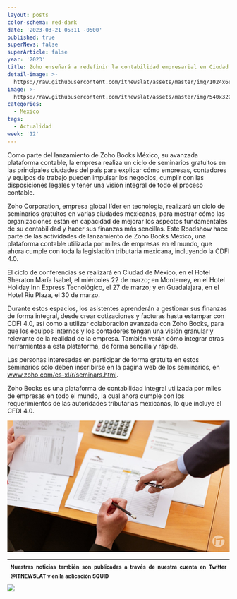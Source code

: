 ```yaml
---
layout: posts
color-schema: red-dark
date: '2023-03-21 05:11 -0500'
published: true
superNews: false
superArticle: false
year: '2023'
title: Zoho enseñará a redefinir la contabilidad empresarial en Ciudad de México
detail-image: >-
  https://raw.githubusercontent.com/itnewslat/assets/master/img/1024x680/contabilidad-g.jpg
image: >-
  https://raw.githubusercontent.com/itnewslat/assets/master/img/540x320/contabilidad-p.jpg
categories:
  - Mexico
tags:
  - Actualidad
week: '12'
---
```

Como parte del lanzamiento de Zoho Books México, su avanzada plataforma contable, la empresa realiza un ciclo de seminarios gratuitos en las principales ciudades del país para explicar cómo empresas, contadores y equipos de trabajo pueden impulsar los negocios, cumplir con las disposiciones legales y tener una visión integral de todo el proceso contable.

Zoho Corporation, empresa global líder en tecnología, realizará un ciclo de seminarios gratuitos en varias ciudades mexicanas, para mostrar cómo las organizaciones están en capacidad de mejorar los aspectos fundamentales de su contabilidad y hacer sus finanzas más sencillas. Este Roadshow hace parte de las actividades de lanzamiento de Zoho Books México, una plataforma contable utilizada por miles de empresas en el mundo, que ahora cumple con toda la legislación tributaria mexicana, incluyendo la CDFI 4.0. 

El ciclo de conferencias se realizará en Ciudad de México, en el Hotel Sheraton María Isabel, el miércoles 22 de marzo; en Monterrey, en el Hotel Holiday Inn Express Tecnológico, el 27 de marzo; y en Guadalajara, en el Hotel Riu Plaza, el 30 de marzo.

Durante estos espacios, los asistentes aprenderán a gestionar sus finanzas de forma integral, desde crear cotizaciones y facturas hasta estampar con CDFI 4.0, así como a utilizar colaboración avanzada con Zoho Books, para que los equipos internos y los contadores tengan una visión granular y relevante de la realidad de la empresa. También verán cómo integrar otras herramientas a esta plataforma, de forma sencilla y rápida.

Las personas interesadas en participar de forma gratuita en estos seminarios solo deben inscribirse en la página web de los seminarios, en www.zoho.com/es-xl/r/seminars.html.

Zoho Books es una plataforma de contabilidad integral utilizada por miles de empresas en todo el mundo, la cual ahora cumple con los requerimientos de las autoridades tributarias mexicanas, lo que incluye el CFDI 4.0.

![](https://raw.githubusercontent.com/itnewslat/assets/master/img/540x320/contabilidad-p.jpg)

<table style="height: 42px;" width="569">
<tbody>
<tr>
<td style="text-align: justify;"><sub><strong>Nuestras noticias también son publicadas a través de nuestra cuenta en Twitter <a href="https://twitter.com/itnewslat?lang=es">@ITNEWSLAT</a> y en la aplicación <a href="https://squidapp.co/en/">SQUID</a></strong></sub></td>
</tr>
</tbody>
</table>
<img src="https://tracker.metricool.com/c3po.jpg?hash=56f88a41e39ab42c063cc51676587a04"/>